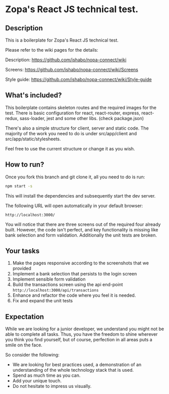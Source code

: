 # Zopa's React JS technical test.

## Description
This is a boilerplate for Zopa's React JS technical test.

Please refer to the wiki pages for the details:

Description: https://github.com/ishabo/nopa-connect/wiki

Screens: https://github.com/ishabo/nopa-connect/wiki/Screens

Style guide: https://github.com/ishabo/nopa-connect/wiki/Style-guide

## What's included?
This boilerplate contains skeleton routes and the required images for the test.
There is basic configuration for react, react-router, express, react-redux, sass-loader, jest and some other libs. (check package.json)

There's also a simple structure for client, server and static code. The majority of the work you need to do is under src/app/client and src/app/static/stylesheets.

Feel free to use the current structure or change it as you wish.

## How to run?

Once you fork this branch and git clone it, all you need to do is run:

```sh
npm start -s
```

This will install the dependencies and subsequently start the dev server.

The following URL will open automatically in your default browser:
```
http://localhost:3000/
```

You will notice that there are three screens out of the required four already built. However, the code isn't perfect, and key functionality is missing like bank selection and form validation. Additionally the unit tests are broken.

## Your tasks

1. Make the pages responsive according to the screenshots that we provided
2. Implement a bank selection that persists to the login screen
3. Implement sensible form validation
4. Build the transactions screen using the api end-point `http://localhost:3000/api/transactions`
5. Enhance and refactor the code where you feel it is needed.
6. Fix and expand the unit tests

## Expectation

While we are looking for a junior developer, we understand you might not be able to complete all tasks. Thus, you have the freedom to shine wherever you think you find yourself, but of course, perfection in all areas puts a smile on the face.

So consider the following:
- We are looking for best practices used, a demonstration of an understanding of the whole technology stack that is used.
- Spend as much time as you can.
- Add your unique touch.
- Do not hesitate to impress us visually.
